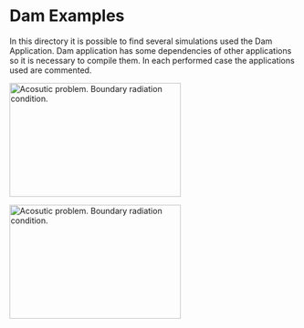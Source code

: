 # Dam Examples

In this directory it is possible to find several simulations used the Dam Application. Dam application has some dependencies of other applications so it is necessary to compile them. In each performed case the applications used are commented.


[<img
  src="https://github.com/KratosMultiphysics/Examples/blob/dam-examples/dam/use_cases/2d_joint_element/data/2d_joint_post.png?raw=true"
  width="300"
  height="200"
  title="Acosutic problem. Boundary radiation condition.">
](https://github.com/KratosMultiphysics/Examples/tree/dam-examples/dam/use_cases/2d_joint_element/)

[<img
  src="https://github.com/KratosMultiphysics/Examples/blob/dam-examples/dam/use_cases/Acoustic/data/acoustic_post.png?raw=true"
  width="300"
  height="200"
  title="Acosutic problem. Boundary radiation condition.">
](https://github.com/KratosMultiphysics/Examples/tree/dam-examples/dam/use_cases/Acoustic/)
